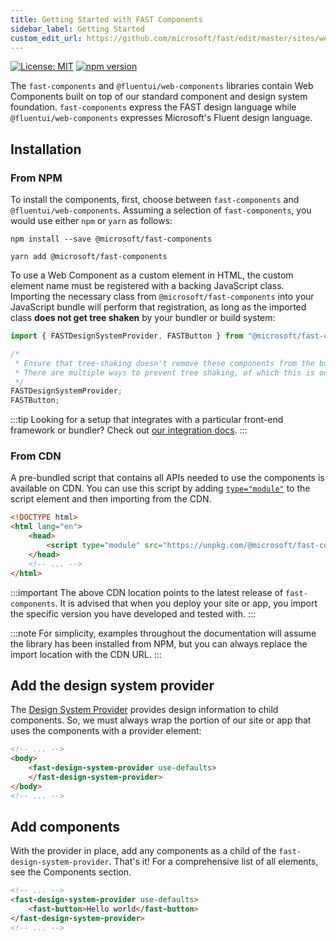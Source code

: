 ```yaml
---
title: Getting Started with FAST Components
sidebar_label: Getting Started
custom_edit_url: https://github.com/microsoft/fast/edit/master/sites/website/src/docs/fast-foundation/getting-started.md
---
```

[![License: MIT](https://img.shields.io/badge/License-MIT-yellow.svg)](https://opensource.org/licenses/MIT)
[![npm version](https://badge.fury.io/js/%40microsoft%2Ffast-components.svg)](https://badge.fury.io/js/%40microsoft%2Ffast-components)

The `fast-components` and `@fluentui/web-components` libraries contain Web Components built on top of our standard component and design system foundation. `fast-components` express the FAST design language while `@fluentui/web-components` expresses Microsoft's Fluent design language.

## Installation

### From NPM

To install the components, first, choose between `fast-components` and `@fluentui/web-components`. Assuming a selection of `fast-components`, you would use either `npm` or `yarn` as follows:

```shell
npm install --save @microsoft/fast-components
```

```shell
yarn add @microsoft/fast-components
```

To use a Web Component as a custom element in HTML, the custom element name must be registered with a backing JavaScript class. Importing the necessary class from `@microsoft/fast-components` into your JavaScript bundle will perform that registration, as long as the imported class **does not get tree shaken** by your bundler or build system:

```js
import { FASTDesignSystemProvider, FASTButton } from "@microsoft/fast-components";

/*
 * Ensure that tree-shaking doesn't remove these components from the bundle.
 * There are multiple ways to prevent tree shaking, of which this is one.
 */
FASTDesignSystemProvider;
FASTButton;
```

:::tip
Looking for a setup that integrates with a particular front-end framework or bundler? Check out [our integration docs](../integrations/introduction).
:::

### From CDN

A pre-bundled script that contains all APIs needed to use the components is available on CDN. You can use this script by adding [`type="module"`](https://developer.mozilla.org/en-US/docs/Web/JavaScript/Guide/Modules) to the script element and then importing from the CDN.

```html
<!DOCTYPE html>
<html lang="en">
    <head>
        <script type="module" src="https://unpkg.com/@microsoft/fast-components"></script>
    </head>
    <!-- ... -->
</html>
```

:::important
The above CDN location points to the latest release of `fast-components`. It is advised that when you deploy your site or app, you import the specific version you have developed and tested with.
:::

:::note
For simplicity, examples throughout the documentation will assume the library has been installed from NPM, but you can always replace the import location with the CDN URL.
:::

## Add the design system provider

The [Design System Provider](./design-system-provider) provides design information to child components. So, we must always wrap the portion of our site or app that uses the components with a provider element:

```html
<!-- ... -->
<body>
    <fast-design-system-provider use-defaults>
    </fast-design-system-provider>
</body>
<!-- ... -->
```

## Add components

With the provider in place, add any components as a child of the `fast-design-system-provider`. That's it! For a comprehensive list of all elements, see the Components section.

```html
<!-- ... -->
<fast-design-system-provider use-defaults>
    <fast-button>Hello world</fast-button>
</fast-design-system-provider>
<!-- ... -->
```
